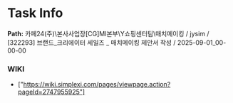# Task Info

**Path:** 카페24(주)\본사사업장\[CG]MI본부\Y쇼핑센터팀\매치메이킹 / jysim / [322293] 브랜드_크리에이터 세일즈 _ 매치메이킹 제안서 작성 / 2025-09-01_00-00-00

### WIKI
- ["https://wiki.simplexi.com/pages/viewpage.action?pageId=2747955925"]

